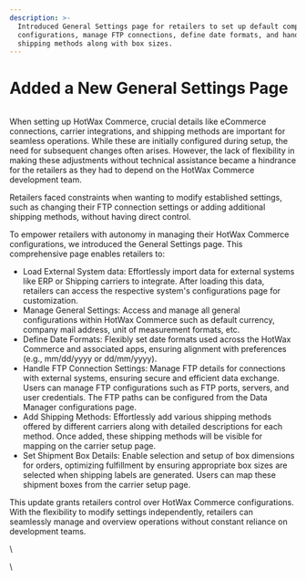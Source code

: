 ```yaml
---
description: >-
  Introduced General Settings page for retailers to set up default company
  configurations, manage FTP connections, define date formats, and handle
  shipping methods along with box sizes.
---
```


# Added a New General Settings Page

<figure><img src="https://www.hotwax.co/hubfs/General%20Setting.png" alt=""><figcaption></figcaption></figure>

When setting up HotWax Commerce, crucial details like eCommerce connections, carrier integrations, and shipping methods are important for seamless operations. While these are initially configured during setup, the need for subsequent changes often arises. However, the lack of flexibility in making these adjustments without technical assistance became a hindrance for the retailers as they had to depend on the HotWax Commerce development team.

Retailers faced constraints when wanting to modify established settings, such as changing their FTP connection settings or adding additional shipping methods, without having direct control.&#x20;

To empower retailers with autonomy in managing their HotWax Commerce configurations, we introduced the General Settings page. This comprehensive page enables retailers to:

* Load External System data: Effortlessly import data for external systems like ERP or Shipping carriers to integrate. After loading this data, retailers can access the respective system's configurations page for customization.
* Manage General Settings: Access and manage all general configurations within HotWax Commerce such as default currency, company mail address, unit of measurement formats, etc.
* Define Date Formats: Flexibly set date formats used across the HotWax Commerce and associated apps, ensuring alignment with preferences (e.g., mm/dd/yyyy or dd/mm/yyyy).
* Handle FTP Connection Settings: Manage FTP details for connections with external systems, ensuring secure and efficient data exchange. Users can manage FTP configurations such as FTP ports, servers, and user credentials. The FTP paths can be configured from the Data Manager configurations page.
* Add Shipping Methods: Effortlessly add various shipping methods offered by different carriers along with detailed descriptions for each method. Once added, these shipping methods will be visible for mapping on the carrier setup page.
* Set Shipment Box Details: Enable selection and setup of box dimensions for orders, optimizing fulfillment by ensuring appropriate box sizes are selected when shipping labels are generated. Users can map these shipment boxes from the carrier setup page.

This update grants retailers control over HotWax Commerce configurations. With the flexibility to modify settings independently, retailers can seamlessly manage and overview operations without constant reliance on development teams.

\


\
